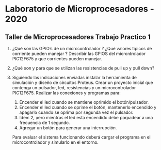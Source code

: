 # Laboratorio de Microprocesadores - 2020

## Taller de Microprocesadores Trabajo Practico  1 

1. ¿Qué son las GPIO’s de un microcontrolador ? ¿Qué valores tipicos de corriente pueden manejar ? Describir las GPIOS del microntrolador PIC12F675 y que corrientes pueden manejar.

2. ¿Qué son y para que se utilizan las resistencias de pull up y pull down?

3. Siguiendo las indicaciones enviadas instalar la herramienta de simulación y diseño de circuitos Proteus.
   Crear un proyecto inicial que contenga un pulsador, led, resistencias y un microcontrolador PIC12F675.
   Realizar las conexiones y programas para: 
   1. Encender el led cuando se mantiene oprimido el botón/pulsador. 
   2. Encender el led cuando se oprime el botón, mantenerlo encendido y apagarlo cuando se oprima por segunda vez el pulsador. 
   3. Idem 2, pero mientras el led esta encendido debe parpadear a una frecuencia de 1 segundo. 
   4. Agregar un botón para generar una interrupción.
   
   Para evaluar el sistema funcionando deberá cargar el programa en el microcontrolador y simularlo en el entorno.

